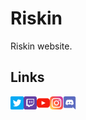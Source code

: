# Riskin

Riskin website.

## Links

<a href="https://www.twitter.com/riskin"><img align="left" src="https://github.com/splyy/riskin-website/blob/develop/doc/twitter.png?raw=true" alt="Twitter" width="21px"/></a>

<a href="https://www.twitch.tv/riskin"><img align="left" src="https://github.com/splyy/riskin-website/blob/develop/doc/twitch.png?raw=true" alt="Twitch" width="21px"/></a>

<a href="https://www.youtube.com/riskinhd"><img align="left" src="https://github.com/splyy/riskin-website/blob/develop/doc/youtube.png?raw=true" alt="Youtube" width="21px"/></a>

<a href="https://www.instagram.com/rsknxzu"><img align="left" src="https://github.com/splyy/riskin-website/blob/develop/doc/instagram.png?raw=true" alt="Instagram" width="21px"/></a>

<a href="https://discord.gg/PfEWhBj"><img align="left" src="https://github.com/splyy/riskin-website/blob/develop/doc/discord.png?raw=true" alt="Discord" width="21px"/></a>
